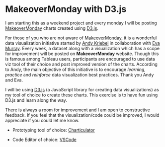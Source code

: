 # MakeoverMonday with D3.js

I am starting this as a weekend project and every monday I will be posting [MakeoverMonday](https://www.makeovermonday.co.uk/data/) charts created using [D3.js](https://d3js.org/).

For those of you who are not aware of [MakeoverMonday](https://www.makeovermonday.co.uk/), it is a wonderful data visualization initiative started by [Andy Kriebel](https://www.linkedin.com/in/andykriebel/) in collaboration with [Eva Murray](https://www.linkedin.com/in/evamurray1/). Every week, a dataset along with a visualization which has a scope for improvement will be posted on **MakeoverMonday** website. Though this is famous among Tableau users, participants are encouraged to use data viz tool of their choice and post improved version of the charts. According to Andy, the main objective of this initiative is to encourage _learning_, _practice_ and _reinforce_ data visualization best practices. Thank you Andy and Eva.

I will be using [D3.js](https://d3js.org/) (a JavaScript library for creating data visualizations) as my tool of choice to create these charts. This exercise is to have fun using D3.js and learn along the way.

There is always a room for improvement and I am open to constructive feedback. If you feel that the visualization/code could be improved, I would appreciate if you could let me know.

- Prototyping tool of choice: [Charticulator](https://charticulator.com/)

- Code Editor of choice: [VSCode](https://code.visualstudio.com/)
